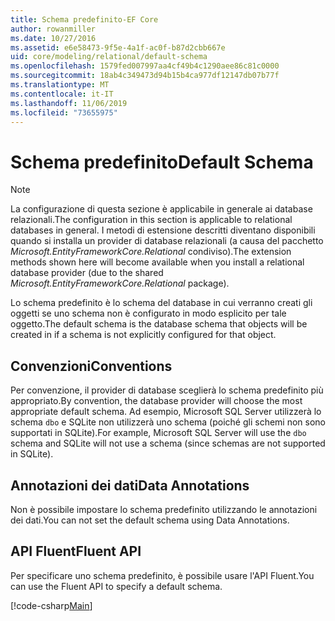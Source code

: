 ```yaml
---
title: Schema predefinito-EF Core
author: rowanmiller
ms.date: 10/27/2016
ms.assetid: e6e58473-9f5e-4a1f-ac0f-b87d2cbb667e
uid: core/modeling/relational/default-schema
ms.openlocfilehash: 1579fed007997aa4cf49b4c1290aee86c81c0000
ms.sourcegitcommit: 18ab4c349473d94b15b4ca977df12147db07b77f
ms.translationtype: MT
ms.contentlocale: it-IT
ms.lasthandoff: 11/06/2019
ms.locfileid: "73655975"
---
```

# <a name="default-schema"></a><span data-ttu-id="3f8eb-102">Schema predefinito</span><span class="sxs-lookup"><span data-stu-id="3f8eb-102">Default Schema</span></span>

> [!NOTE]  
> <span data-ttu-id="3f8eb-103">La configurazione di questa sezione è applicabile in generale ai database relazionali.</span><span class="sxs-lookup"><span data-stu-id="3f8eb-103">The configuration in this section is applicable to relational databases in general.</span></span> <span data-ttu-id="3f8eb-104">I metodi di estensione descritti diventano disponibili quando si installa un provider di database relazionali (a causa del pacchetto *Microsoft.EntityFrameworkCore.Relational* condiviso).</span><span class="sxs-lookup"><span data-stu-id="3f8eb-104">The extension methods shown here will become available when you install a relational database provider (due to the shared *Microsoft.EntityFrameworkCore.Relational* package).</span></span>

<span data-ttu-id="3f8eb-105">Lo schema predefinito è lo schema del database in cui verranno creati gli oggetti se uno schema non è configurato in modo esplicito per tale oggetto.</span><span class="sxs-lookup"><span data-stu-id="3f8eb-105">The default schema is the database schema that objects will be created in if a schema is not explicitly configured for that object.</span></span>

## <a name="conventions"></a><span data-ttu-id="3f8eb-106">Convenzioni</span><span class="sxs-lookup"><span data-stu-id="3f8eb-106">Conventions</span></span>

<span data-ttu-id="3f8eb-107">Per convenzione, il provider di database sceglierà lo schema predefinito più appropriato.</span><span class="sxs-lookup"><span data-stu-id="3f8eb-107">By convention, the database provider will choose the most appropriate default schema.</span></span> <span data-ttu-id="3f8eb-108">Ad esempio, Microsoft SQL Server utilizzerà lo schema `dbo` e SQLite non utilizzerà uno schema (poiché gli schemi non sono supportati in SQLite).</span><span class="sxs-lookup"><span data-stu-id="3f8eb-108">For example, Microsoft SQL Server will use the `dbo` schema and SQLite will not use a schema (since schemas are not supported in SQLite).</span></span>

## <a name="data-annotations"></a><span data-ttu-id="3f8eb-109">Annotazioni dei dati</span><span class="sxs-lookup"><span data-stu-id="3f8eb-109">Data Annotations</span></span>

<span data-ttu-id="3f8eb-110">Non è possibile impostare lo schema predefinito utilizzando le annotazioni dei dati.</span><span class="sxs-lookup"><span data-stu-id="3f8eb-110">You can not set the default schema using Data Annotations.</span></span>

## <a name="fluent-api"></a><span data-ttu-id="3f8eb-111">API Fluent</span><span class="sxs-lookup"><span data-stu-id="3f8eb-111">Fluent API</span></span>

<span data-ttu-id="3f8eb-112">Per specificare uno schema predefinito, è possibile usare l'API Fluent.</span><span class="sxs-lookup"><span data-stu-id="3f8eb-112">You can use the Fluent API to specify a default schema.</span></span>

[!code-csharp[Main](../../../../samples/core/Modeling/FluentAPI/Relational/DefaultSchema.cs?name=DefaultSchema&highlight=7)]
